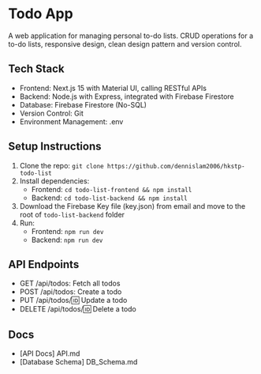 # Todo App
A web application for managing personal to-do lists.
CRUD operations for a to-do lists, responsive design, clean design pattern and version control.

## Tech Stack
- Frontend: Next.js 15 with Material UI, calling RESTful APIs
- Backend: Node.js with Express, integrated with Firebase Firestore
- Database: Firebase Firestore (No-SQL)
- Version Control: Git
- Environment Management: .env

## Setup Instructions
1. Clone the repo: `git clone https://github.com/dennislam2006/hkstp-todo-list`
2. Install dependencies:
   - Frontend: `cd todo-list-frontend && npm install`
   - Backend: `cd todo-list-backend && npm install`
3. Download the Firebase Key file (key.json) from email and move to the root of `todo-list-backend` folder
4. Run:
   - Frontend: `npm run dev`
   - Backend: `npm run dev`

## API Endpoints
- GET /api/todos: Fetch all todos
- POST /api/todos: Create a todo
- PUT /api/todos/:id: Update a todo
- DELETE /api/todos/:id: Delete a todo

## Docs
- [API Docs] API.md
- [Database Schema] DB_Schema.md